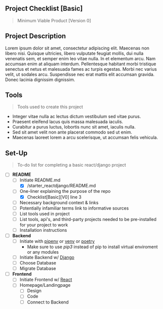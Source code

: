 Project Checklist [Basic]
---
> Minimum Viable Product [Version 0]

Project Description
---
Lorem ipsum dolor sit amet, consectetur adipiscing elit. Maecenas non libero nisi. Quisque ultricies, libero vulputate feugiat mollis, dui nulla venenatis sem, et semper enim leo vitae nulla. In et elementum arcu. Nam accumsan enim at aliquam interdum. Pellentesque habitant morbi tristique senectus et netus et malesuada fames ac turpis egestas. Morbi nec varius velit, ut sodales arcu. Suspendisse nec erat mattis elit accumsan gravida. Donec lacinia dignissim dignissim.

Tools
---
> Tools used to create this project
- Integer vitae nulla ac lectus dictum vestibulum sed vitae purus.
- Praesent eleifend lacus quis massa malesuada iaculis.
- Curabitur a purus luctus, lobortis nunc sit amet, iaculis nulla.
- Sed sit amet velit non ante placerat commodo sed ut enim.
- Maecenas laoreet lorem a arcu scelerisque, ut accumsan felis vehicula.

Set-Up
---
> To-do list for completing a basic react/django project
- [ ] **README**
  - [ ] Initiate README.md
    - [X] /starter_reactdjango/README.md 
  - [ ] One-liner explaining the purpose of the repo
    - [X] Checklist[Basic][V0] line 3
  - [ ] Necessary background context & links
  - [ ] Potentially infamiliar terms link to informative sources
  - [ ] List tools used in project
  - [ ] List tools, api's, and third-party projects needed to be pre-installed for your project to work
  - [ ] Installation instructions
- [ ] **Backend**
  - [ ] Initiate with [pipenv](https://pypi.org/project/pipenv/) or [venv](https://docs.python.org/3/library/venv.html) or [poetry](https://python-poetry.org/)
      - Make sure to use *pip3* instead of pip to install virtual enviroment or any modules
  - [ ] Initiate Backend w/ [Django](https://docs.djangoproject.com/en/3.1/intro/tutorial01/)
  - [ ] Choose Database
  - [ ] Migrate Database
- [ ] **Frontend** 
  - [ ] Initiate Frontend w/ [React](https://reactjs.org/docs/create-a-new-react-app.html)
  - [ ] Homepage/Landingpage
    - [ ] Design
    - [ ] Code
    - [ ] Connect to Backend
